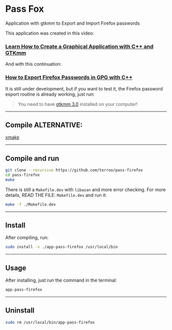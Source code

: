# Pass Fox
Application with gtkmm to Export and Import Firefox passwords

This application was created in this video:
### [Learn How to Create a Graphical Application with C++ and GTKmm](https://www.youtube.com/watch?v=83vtYDbvB1Q)

And with this continuation:
### [How to Export Firefox Passwords in GPG with C++](https://youtu.be/bdExgjQUi9U)

It is still under development, but if you want to test it, the Firefox password export routine is already working, just run:
> You need to have [gtkmm 3.0](https://www.gtkmm.org/) installed on your computer!

---

## Compile ALTERNATIVE:
[xmake](https://xmake.io/)

---

## Compile and run
```sh
git clone --recursive https://github.com/terroo/pass-firefox
cd pass-firefox
make
```

There is still a `Makefile.dev` with `libasan` and more error checking. For more details, READ THE FILE: `Makefile.dev` and run it:
```bash
make -f ./Makefile.dev
```

---

## Install
After compiling, run:
```sh
sudo install -v ./app-pass-firefox /usr/local/bin
```

---

## Usage
After installing, just run the command in the terminal:
```sh
app-pass-firefox
```

---

## Uninstall
```sh
sudo rm /usr/local/bin/app-pass-firefox
```
